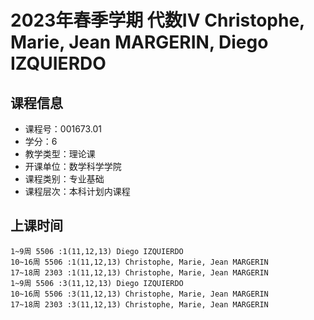 # 2023年春季学期 代数IV Christophe, Marie, Jean MARGERIN, Diego IZQUIERDO






## 课程信息

- 课程号：001673.01
- 学分：6
- 教学类型：理论课
- 开课单位：数学科学学院
- 课程类别：专业基础
- 课程层次：本科计划内课程

## 上课时间

```
1~9周 5506 :1(11,12,13) Diego IZQUIERDO
10~16周 5506 :1(11,12,13) Christophe, Marie, Jean MARGERIN
17~18周 2303 :1(11,12,13) Christophe, Marie, Jean MARGERIN
1~9周 5506 :3(11,12,13) Diego IZQUIERDO
10~16周 5506 :3(11,12,13) Christophe, Marie, Jean MARGERIN
17~18周 2303 :3(11,12,13) Christophe, Marie, Jean MARGERIN
```

